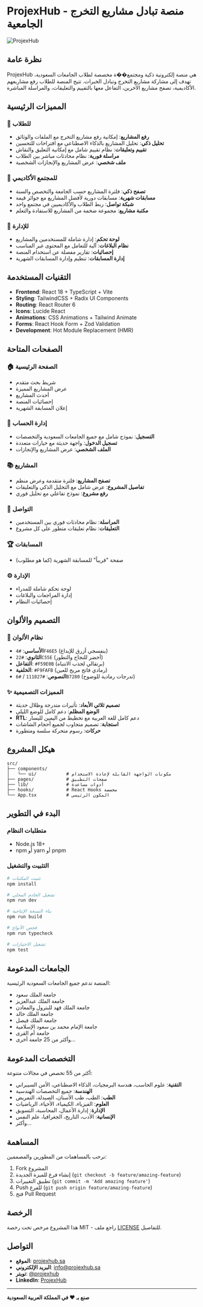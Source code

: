 # ProjexHub - منصة تبادل مشاريع التخرج الجامعية

![ProjexHub](public/placeholder.svg)

## نظرة عامة

ProjexHub هي منصة إلكترونية ذكية ومجتمع��ة مخصصة لطلاب الجامعات السعودية، تهدف إلى مشاركة مشاريع التخرج وتبادل الخبرات. تتيح المنصة للطلاب رفع مشاريعهم الأكاديمية، تصفح مشاريع الآخرين، التفاعل معها بالتقييم والتعليقات، والمراسلة المباشرة.

## المميزات الرئيسية

### 🌟 للطلاب

- **رفع المشاريع**: إمكانية رفع مشاريع التخرج مع الملفات والوثائق
- **تحليل ذكي**: تحليل المشاريع بالذكاء الاصطناعي مع اقتراحات للتحسين
- **تقييم وتعليقات**: نظام تقييم شامل مع إمكانية التعليق والنقاش
- **مراسلة فورية**: نظام محادثات مباشر بين الطلاب
- **ملف شخصي**: عرض المشاريع والإنجازات الشخصية

### 🎯 للمجتمع الأكاديمي

- **تصفح ذكي**: فلترة المشاريع حسب الجامعة والتخصص والسنة
- **مسابقات شهرية**: مسابقات دورية لأفضل المشاريع مع جوائز قيمة
- **شبكة تواصل**: ربط الطلاب والأكاديميين في مجتمع واحد
- **مكتبة مشاريع**: مجموعة ضخمة من المشاريع للاستفادة والتعلم

### 🔧 للإدارة

- **لوحة تحكم**: إدارة شاملة للمستخدمين والمشاريع
- **نظام البلاغات**: آلية للتعامل مع المحتوى غير المناسب
- **إحصائيات**: تقارير مفصلة عن استخدام المنصة
- **إدارة المسابقات**: تنظيم وإدارة المسابقات الشهرية

## التقنيات المستخدمة

- **Frontend**: React 18 + TypeScript + Vite
- **Styling**: TailwindCSS + Radix UI Components
- **Routing**: React Router 6
- **Icons**: Lucide React
- **Animations**: CSS Animations + Tailwind Animate
- **Forms**: React Hook Form + Zod Validation
- **Development**: Hot Module Replacement (HMR)

## الصفحات المتاحة

### 🏠 الصفحة الرئيسية

- شريط بحث متقدم
- عرض المشاريع المميزة
- أحدث المشاريع
- إحصائيات المنصة
- إعلان المسابقة الشهرية

### 📝 إدارة الحساب

- **التسجيل**: نموذج شامل مع جميع الجامعات السعودية والتخصصات
- **تسجيل الدخول**: واجهة حديثة مع خيارات متعددة
- **الملف الشخصي**: عرض المشاريع والإنجازات

### 📚 المشاريع

- **تصفح المشاريع**: فلترة متقدمة وعرض منظم
- **تفاصيل المشروع**: عرض شامل مع التحليل الذكي والتعليقات
- **رفع مشروع**: نموذج تفاعلي مع تحليل فوري

### 💬 التواصل

- **المراسلة**: نظام محادثات فوري بين المستخدمين
- **التعليقات**: نظام تعليقات متطور على كل مشروع

### 🏆 المسابقات

- صفحة "قريباً" للمسابقة الشهرية (كما هو مطلوب)

### ⚙️ الإدارة

- لوحة تحكم شاملة للمدراء
- إدارة المراجعات والبلاغات
- إحصائيات النظام

## التصميم والألوان

### 🎨 نظام الألوان

- **الأساسي**: `#4F46E5` (بنفسجي أزرق للإبداع)
- **الثانوي**: `#22C55E` (أخضر للنجاح والتطور)
- **التفاعل**: `#F59E0B` (برتقالي لجذب الانتباه)
- **الخلفية**: `#F9FAFB` (رمادي فاتح مريح للعين)
- **النصوص**: `#111827` / `#6B7280` (تدرجات رمادية للوضوح)

### ✨ المميزات التصميمية

- **تصميم ثلاثي الأبعاد**: تأثيرات متدرجة وظلال حديثة
- **الوضع المظلم**: دعم كامل للوضع الليلي
- **RTL**: دعم كامل للغة العربية مع تخطيط من اليمين لليسار
- **استجابة**: تصميم متجاوب لجميع أحجام الشاشات
- **حركات**: رسوم متحركة سلسة ومتطورة

## هيكل المشروع

```
src/
├── components/
│   └── ui/           # مكونات الواجهة القابلة لإعادة الاستخدام
├── pages/            # صفحات التطبيق
├── lib/              # أدوات مساعدة
├── hooks/            # React Hooks مخصصة
└── App.tsx           # المكون الرئيسي
```

## البدء في التطوير

### متطلبات النظام

- Node.js 18+
- npm أو yarn أو pnpm

### التثبيت والتشغيل

```bash
# تثبيت المكتبات
npm install

# تشغيل الخادم المحلي
npm run dev

# بناء النسخة الإنتاجية
npm run build

# فحص الأنواع
npm run typecheck

# تشغيل الاختبارات
npm test
```

## الجامعات المدعومة

المنصة تدعم جميع الجامعات السعودية الرئيسية:

- جامعة الملك سعود
- جامعة الملك عبدالعزيز
- جامعة الملك فهد للبترول والمعادن
- جامعة الملك خالد
- جامعة الملك فيصل
- جامعة الإمام محمد بن سعود الإسلامية
- جامعة أم القرى
- وأكثر من 25 جامعة أخرى...

## التخصصات المدعومة

أكثر من 55 تخصص في مجالات متنوعة:

- **التقنية**: علوم الحاسب، هندسة البرمجيات، الذكاء الاصطناعي، الأمن السيبراني
- **الهندسة**: جميع التخصصات الهندسية
- **الطب**: الطب، طب الأسنان، الصيدلة، التمريض
- **العلوم**: الفيزياء، الكيمياء، الأحياء، الرياضيات
- **الإدارة**: إدارة الأعمال، المحاسبة، التسويق
- **الإنسانية**: الأدب، التاريخ، الجغرافيا، علم النفس
- وأكثر...

## المساهمة

نرحب بالمساهمات من المطورين والمصممين:

1. Fork المشروع
2. إنشاء فرع للميزة الجديدة (`git checkout -b feature/amazing-feature`)
3. تطبيق التغييرات (`git commit -m 'Add amazing feature'`)
4. Push للفرع (`git push origin feature/amazing-feature`)
5. فتح Pull Request

## الرخصة

هذا المشروع مرخص تحت رخصة MIT - راجع ملف [LICENSE](LICENSE) للتفاصيل.

## التواصل

- **الموقع**: [projexhub.sa](https://projexhub.sa)
- **البريد الإلكتروني**: info@projexhub.sa
- **تويتر**: [@projexhub](https://twitter.com/projexhub)
- **LinkedIn**: [ProjexHub](https://linkedin.com/company/projexhub)

---

**صنع بـ ❤️ في المملكة العربية السعودية**

